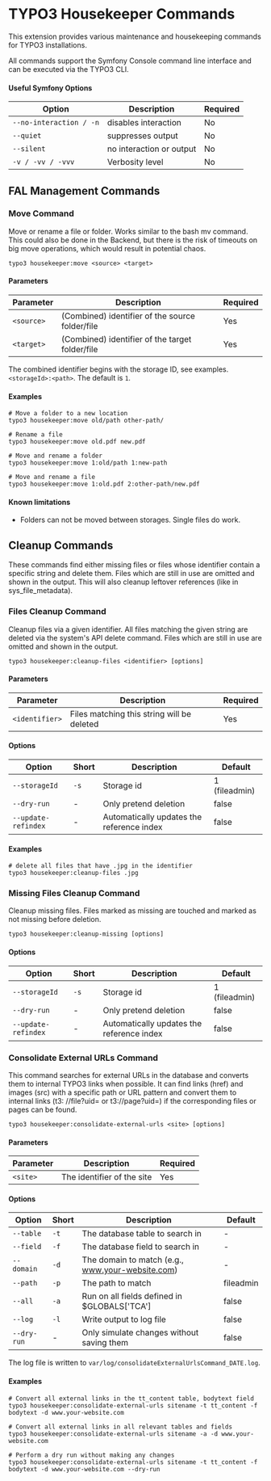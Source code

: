 # TYPO3 Housekeeper Commands

This extension provides various maintenance and housekeeping commands for TYPO3
installations.

All commands support the Symfony Console command line interface and can be
executed via the TYPO3 CLI.

#### Useful Symfony Options

| Option                  | Description              | Required |
|-------------------------|--------------------------|----------|
| `--no-interaction / -n` | disables interaction     | No       |
| `--quiet`               | suppresses output        | No       |
| `--silent`              | no interaction or output | No       |
| `-v / -vv / -vvv`       | Verbosity level          | No       |

## FAL Management Commands

### Move Command

Move or rename a file or folder. Works similar to the bash mv command.
This could also be done in the Backend, but there is the risk of timeouts on big move operations,
which would result in potential chaos.

```
typo3 housekeeper:move <source> <target>
```

#### Parameters

| Parameter        | Description                                     | Required |
|------------------|-------------------------------------------------|----------|
| `<source>`       | (Combined) identifier of the source folder/file | Yes      |
| `<target>`       | (Combined) identifier of the target folder/file | Yes      |

The combined identifier begins with the storage ID, see examples.
```<storageId>:<path>```. The default is ```1```.

#### Examples

```
# Move a folder to a new location
typo3 housekeeper:move old/path other-path/

# Rename a file
typo3 housekeeper:move old.pdf new.pdf

# Move and rename a folder
typo3 housekeeper:move 1:old/path 1:new-path

# Move and rename a file
typo3 housekeeper:move 1:old.pdf 2:other-path/new.pdf
```

#### Known limitations
- Folders can not be moved between storages. Single files do work.

## Cleanup Commands

These commands find either missing files or files whose identifier contain a specific string and
delete them. Files which are still in use are omitted and shown in the output.
This will also cleanup leftover references (like in sys_file_metadata).

### Files Cleanup Command

Cleanup files via a given identifier. All files matching the given string are deleted via the
system's API delete command.
Files which are still in use are omitted and shown in the output.

```
typo3 housekeeper:cleanup-files <identifier> [options]
```

#### Parameters

| Parameter      | Description                                                | Required |
|----------------|------------------------------------------------------------|----------|
| `<identifier>` | Files matching this string will be deleted | Yes      |

#### Options

| Option              | Short | Description                               | Default       |
|---------------------|-------|-------------------------------------------|---------------|
| `--storageId`       | `-s`  | Storage id                                | 1 (fileadmin) |
| `--dry-run`         | -     | Only pretend deletion                     | false         |
| `--update-refindex` | -     | Automatically updates the reference index | false         |

#### Examples

```
# delete all files that have .jpg in the identifier
typo3 housekeeper:cleanup-files .jpg
```

### Missing Files Cleanup Command

Cleanup missing files. Files marked as missing are touched and marked as not
missing before deletion.

```
typo3 housekeeper:cleanup-missing [options]
```

#### Options

| Option              | Short | Description                               | Default       |
|---------------------|-------|-------------------------------------------|---------------|
| `--storageId`       | `-s`  | Storage id                                | 1 (fileadmin) |
| `--dry-run`         | -     | Only pretend deletion                     | false         |
| `--update-refindex` | -     | Automatically updates the reference index | false         |

### Consolidate External URLs Command

This command searches for external URLs in the database and converts them to
internal TYPO3 links when possible. It can find links (href) and images (src)
with a specific path or URL pattern and convert them to internal links (t3:
//file?uid= or t3://page?uid=) if the corresponding files or pages can be found.

```
typo3 housekeeper:consolidate-external-urls <site> [options]
```

#### Parameters

| Parameter | Description                | Required |
|-----------|----------------------------|----------|
| `<site>`  | The identifier of the site | Yes      |

#### Options

| Option      | Short | Description                                      | Default   |
|-------------|-------|--------------------------------------------------|-----------|
| `--table`   | `-t`  | The database table to search in                  | -         |
| `--field`   | `-f`  | The database field to search in                  | -         |
| `--domain`  | `-d`  | The domain to match (e.g., www.your-website.com) | -         |
| `--path`    | `-p`  | The path to match                                | fileadmin |
| `--all`     | `-a`  | Run on all fields defined in $GLOBALS['TCA']     | false     |
| `--log`     | `-l`  | Write output to log file                         | false     |
| `--dry-run` | -     | Only simulate changes without saving them        | false     |

The log file is written to `var/log/consolidateExternalUrlsCommand_DATE.log`.

#### Examples

```
# Convert all external links in the tt_content table, bodytext field
typo3 housekeeper:consolidate-external-urls sitename -t tt_content -f bodytext -d www.your-website.com

# Convert all external links in all relevant tables and fields
typo3 housekeeper:consolidate-external-urls sitename -a -d www.your-website.com

# Perform a dry run without making any changes
typo3 housekeeper:consolidate-external-urls sitename -t tt_content -f bodytext -d www.your-website.com --dry-run
